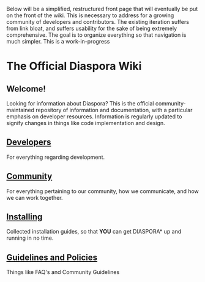 Below will be a simplified, restructured front page that will eventually be put on the front of the wiki. This is necessary to address for a growing community of developers and contributors. The existing iteration suffers from link bloat, and suffers usability for the sake of being extremely comprehensive. The goal is to organize everything so that navigation is much simpler. This is a work-in-progress

# The Official Diaspora Wiki

## Welcome!
Looking for information about Diaspora? This is the official community-maintained repository of information and documentation, with a particular emphasis on developer resources. Information is regularly updated to signify changes in things like code implementation and design.

## [Developers](https://github.com/diaspora/diaspora/wiki/Developers)
For everything regarding development.

## [Community]()
For everything pertaining to our community, how we communicate, and how we can work together.

## [Installing](https://github.com/diaspora/diaspora/wiki/Installation-Guides)
Collected installation guides, so that **YOU** can get DIASPORA* up and running in no time.

## [Guidelines and Policies]()
Things like FAQ's and Community Guidelines